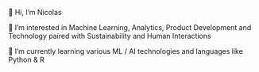👋 Hi, I’m Nicolas

👀 I’m interested in Machine Learning, Analytics, Product Development and Technology paired with Sustainability and Human Interactions

🌱 I’m currently learning various ML / AI technologies and languages like Python & R


<!---
nicolas-zg/nicolas-zg is a ✨ special ✨ repository because its `README.md` (this file) appears on your GitHub profile.
You can click the Preview link to take a look at your changes.
--->
